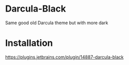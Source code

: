 # Darcula-Black
Same good old Darcula theme but with more dark

# Installation
https://plugins.jetbrains.com/plugin/14887-darcula-black
